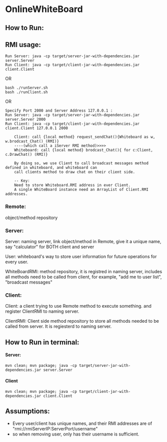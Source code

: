 # OnlineWhiteBoard

## How to Run:



## RMI usage:
```
Run Server: java -cp target/server-jar-with-dependencies.jar server.Server
Run Client: java -cp target/client-jar-with-dependencies.jar client.Client
```
OR
```
bash ./runServer.sh
bash ./runClient.sh
```
OR
```
Specify Port 2000 and Server Address 127.0.0.1 :
Run Server: java -cp target/server-jar-with-dependencies.jar server.Server 2000
Run Client: java -cp target/client-jar-with-dependencies.jar client.Client 127.0.0.1 2000
```



```Want to send a chat:
    Client: call {local method} request_sendChat(){Whiteboard as w, w.brodcast_Chat() (RMI)}
    ----(which call a iServer RMI method)>>>> 
    Whiteboard: call {local method} brodcast_Chat(){ for c:Client, c.DrawChat() (RMI)}
    
    By doing so, we use Client to call broadcast messages method defined in whiteboard, and whiteboard can 
    call clients method to draw chat on their client side.
    
    -- Key: 
    Need to store Whiteboard.RMI address in ever Client.
    A single WhiteBoard instance need an ArrayList of Client.RMI addresses.
```

### Remote: 
object/method repository 


### Server:

Server: naming server, link object/method in Remote, give it a unique name, say "calculator" for BOTH client and server

User: whiteboard's way to store user information for future operations for every user.

WhiteBoardRMI: method repository, it is registred in naming server, includes all methods need to be called from client, for example, "add me to user list", "broadcast messages" 

### Client:
Client: a client trying to use Remote method to execute something. and register ClientRMI to naming server.

ClientRMI: Client side method repository to store all methods needed to be called from server. It is regiesterd to naming server.


## How to Run in terminal:

#### Server:
`
mvn clean;
mvn package;
java -cp target/server-jar-with-dependencies.jar server.Server
`


#### Client
`
mvn clean;
mvn package;
java -cp target/client-jar-with-dependencies.jar client.Client
`

## Assumptions:
- Every user/client has unique names, and their RMI addresses are of "rmi://rmiServerIP:ServerPort/username"
- so when removing user, only has their username is sufficient.


